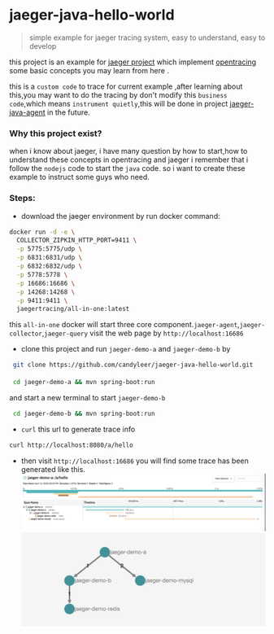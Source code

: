 # jaeger-java-hello-world
> simple example for jaeger tracing system, easy to understand, easy to develop

this project is an example for [jaeger project](https://github.com/candyleer/jaeger-client-java) which implement [opentracing](http://opentracing.io/documentation/)
some basic concepts you may learn from here .

this is a `custom code` to trace for current example ,after learning about this,you may want to do the tracing by 
don't modify this `business code`,which means `instrument quietly`,this will be done in project [jaeger-java-agent](https://github.com/candyleer/jaeger-java-agent) in the future.

### Why this project exist?
when i know about  jaeger, i have many question by how to start,how to understand these concepts in opentracing and jaeger
i remember that i follow the `nodejs` code to start the `java` code.
so i want to create these example to instruct some guys who need.

### Steps:

- download the jaeger environment by run docker command:
```bash
docker run -d -e \
  COLLECTOR_ZIPKIN_HTTP_PORT=9411 \
  -p 5775:5775/udp \
  -p 6831:6831/udp \
  -p 6832:6832/udp \
  -p 5778:5778 \
  -p 16686:16686 \
  -p 14268:14268 \
  -p 9411:9411 \
  jaegertracing/all-in-one:latest
``` 

this `all-in-one` docker will start three core component.`jaeger-agent`,`jaeger-collector`,`jaeger-query`
visit the web page by `http://localhost:16686`

- clone this project and run `jaeger-demo-a` and `jaeger-demo-b` by
```bash
 git clone https://github.com/candyleer/jaeger-java-hello-world.git
 
 cd jaeger-demo-a && mvn spring-boot:run
```
and start a new terminal to start `jaeger-demo-b`
```bash
 cd jaeger-demo-b && mvn spring-boot:run
```

- `curl` this url to generate trace info 
```bash
curl http://localhost:8080/a/hello
```
- then visit `http://localhost:16686` you will find some trace has been generated like this.
![example](example.png)
![dag](dag.png)
